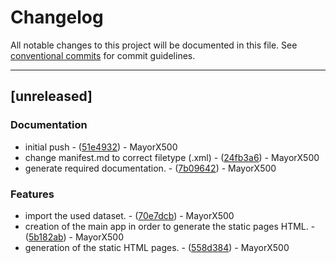 # Changelog

All notable changes to this project will be documented in this file. See [conventional commits](https://www.conventionalcommits.org/) for commit guidelines.

---
## [unreleased]

### Documentation

- initial push - ([51e4932](https://github.com/MayorX500/EngWeb2024/commit/51e493270949864064d52066204060e30ab41781)) - MayorX500
- change manifest.md to correct filetype (.xml) - ([24fb3a6](https://github.com/MayorX500/EngWeb2024/commit/24fb3a63b63be3852e28f5569bf2365d799ce178)) - MayorX500
- generate required documentation. - ([7b09642](https://github.com/MayorX500/EngWeb2024/commit/7b096421cb71b682191c8a56eae2be08959f97d1)) - MayorX500

### Features

- import the used dataset. - ([70e7dcb](https://github.com/MayorX500/EngWeb2024/commit/70e7dcbb106000cf0d830ed35b45d0886b83ee12)) - MayorX500
- creation of the main app in order to generate the static pages HTML. - ([5b182ab](https://github.com/MayorX500/EngWeb2024/commit/5b182abdf31d3fe3b377646c87787c0ac8191df3)) - MayorX500
- generation of the static HTML pages. - ([558d384](https://github.com/MayorX500/EngWeb2024/commit/558d384b188f5b4e519238600d5c96e2ca313e3b)) - MayorX500

<!-- generated by git-cliff -->
